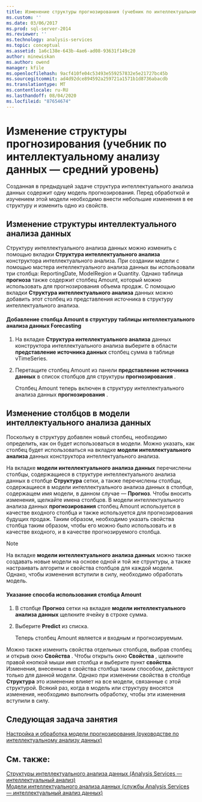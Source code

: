 ```yaml
---
title: Изменение структуры прогнозирования (учебник по интеллектуальному анализу данных — средний уровень) | Документация Майкрософт
ms.custom: ''
ms.date: 03/06/2017
ms.prod: sql-server-2014
ms.reviewer: ''
ms.technology: analysis-services
ms.topic: conceptual
ms.assetid: 1a6c138e-643b-4ae6-ad08-93631f149c20
author: minewiskan
ms.author: owend
manager: kfile
ms.openlocfilehash: 9acf410fe04c53493e559257832e5e21727bc45b
ms.sourcegitcommit: ad4d92dce894592a259721a1571b1d8736abacdb
ms.translationtype: MT
ms.contentlocale: ru-RU
ms.lasthandoff: 08/04/2020
ms.locfileid: "87654674"
---
```

# <a name="modifying-the-forecasting-structure-intermediate-data-mining-tutorial"></a>Изменение структуры прогнозирования (учебник по интеллектуальному анализу данных — средний уровень)
  Созданная в предыдущей задаче структура интеллектуального анализа данных содержит одну модель прогнозирования. Перед обработкой и изучением этой модели необходимо внести небольшие изменения в ее структуру и изменить одно из свойств.  
  
## <a name="modifying-the-mining-structure"></a>Изменение структуры интеллектуального анализа данных  
 Структуру интеллектуального анализа данных можно изменить с помощью вкладки **Структура интеллектуального анализа** конструктора интеллектуального анализа. При создании модели с помощью мастера интеллектуального анализа данных вы использовали три столбца: ReportingDate, ModelRegion и Quantity. Однако таблица **прогноза** также содержит столбец Amount, который можно использовать для прогнозирования объема продаж. С помощью вкладки **Структура интеллектуального анализа** данных можно добавить этот столбец из представления источника в структуру интеллектуального анализа.  
  
#### <a name="to-add-the-amount-column-to-the-forecasting-mining-structure"></a>Добавление столбца Amount в структуру таблицы интеллектуального анализа данных Forecasting  
  
1.  На вкладке **Структура интеллектуального анализа** данных конструктора интеллектуального анализа выберите в области **представление источника данных** столбец сумма в таблице vTimeSeries.  
  
2.  Перетащите столбец Amount из панели **представление источника данных** в список столбцов для структуры **прогнозирования** .  
  
     Столбец Amount теперь включен в структуру интеллектуального анализа данных **прогнозирования** .  
  
## <a name="modifying-the-columns-in-the-mining-model"></a>Изменение столбцов в модели интеллектуального анализа данных  
 Поскольку в структуру добавлен новый столбец, необходимо определить, как он будет использоваться в модели. Можно указать, как столбец будет использоваться на вкладке **модели интеллектуального анализа** данных конструктора интеллектуального анализа.  
  
 На вкладке **модели интеллектуального анализа данных** перечислены столбцы, содержащиеся в структуре интеллектуального анализа данных в столбце **Структура** сетки, а также перечислены столбцы, содержащиеся в модели интеллектуального анализа данных в столбце, содержащем имя модели, в данном случае — **Прогноз**. Чтобы вносить изменения, щелкайте имена столбцов. В модели интеллектуального анализа данных **прогнозирования** столбец Amount используется в качестве входного столбца и также используется для прогнозирования будущих продаж. Таким образом, необходимо указать свойства столбца таким образом, чтобы его можно было использовать и в качестве входного, и в качестве прогнозируемого столбца.  
  
> [!NOTE]  
>  На вкладке **модели интеллектуального анализа данных** можно также создавать новые модели на основе одной и той же структуры, а также настраивать алгоритм и свойства столбцов для каждой модели. Однако, чтобы изменения вступили в силу, необходимо обработать модель.  
  
#### <a name="to-define-how-the-amount-column-will-be-used"></a>Указание способа использования столбца Amount  
  
1.  В столбце **Прогноз** сетки на вкладке **модели интеллектуального анализа данных** щелкните ячейку в строке сумма.  
  
2.  Выберите **Predict** из списка.  
  
     Теперь столбец Amount является и входным и прогнозируемым.  
  
 Можно также изменить свойства отдельных столбцов, выбрав столбец и открыв окно **Свойства** . Чтобы открыть окно **Свойства** , щелкните правой кнопкой мыши имя столбца и выберите пункт **свойства**. Изменения, внесенные в свойства столбца таким способом, действуют только для данной модели. Однако при изменении свойства в столбце **Структура** это изменение влияет на все модели, связанные с этой структурой. Всякий раз, когда в модель или структуру вносятся изменения, необходимо выполнить обработку, чтобы эти изменения вступили в силу.  
  
## <a name="next-task-in-lesson"></a>Следующая задача занятия  
 [Настройка и обработка модели прогнозирования &#40;руководстве по интеллектуальному анализу данных&#41;](../../2014/tutorials/customize-process-forecasting-model-intermediate-data-mining-tutorial.md)  
  
## <a name="see-also"></a>См. также:  
 [Структуры интеллектуального анализа данных &#40;Analysis Services — интеллектуальный анализ&#41;](../../2014/analysis-services/data-mining/mining-structures-analysis-services-data-mining.md)   
 [Модели интеллектуального анализа данных (службы Analysis Services — интеллектуальный анализ данных)](../../2014/analysis-services/data-mining/mining-models-analysis-services-data-mining.md)  
  
  
